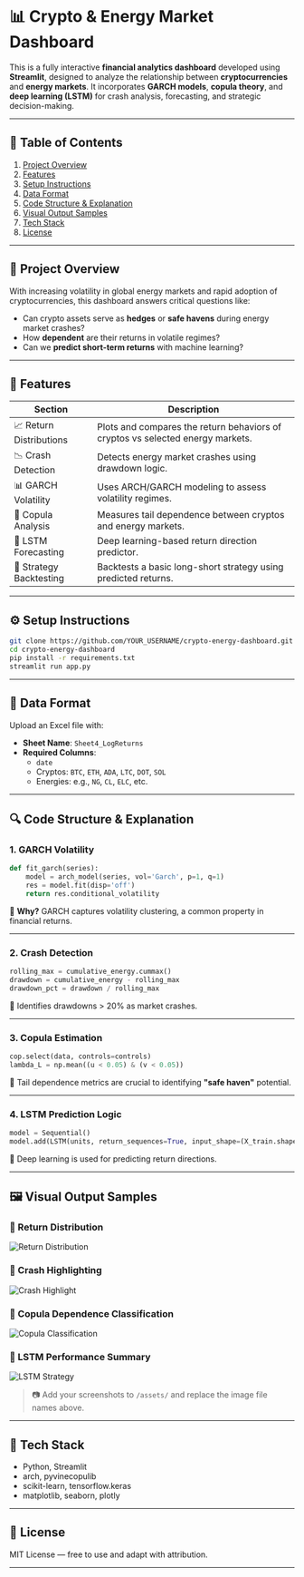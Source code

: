 # 📊 Crypto & Energy Market Dashboard

This is a fully interactive **financial analytics dashboard** developed using **Streamlit**, designed to analyze the relationship between **cryptocurrencies** and **energy markets**. It incorporates **GARCH models**, **copula theory**, and **deep learning (LSTM)** for crash analysis, forecasting, and strategic decision-making.

---

## 📘 Table of Contents
1. [Project Overview](#project-overview)
2. [Features](#features)
3. [Setup Instructions](#setup-instructions)
4. [Data Format](#data-format)
5. [Code Structure & Explanation](#code-structure--explanation)
6. [Visual Output Samples](#visual-output-samples)
7. [Tech Stack](#tech-stack)
8. [License](#license)

---

## 📌 Project Overview

With increasing volatility in global energy markets and rapid adoption of cryptocurrencies, this dashboard answers critical questions like:

- Can crypto assets serve as **hedges** or **safe havens** during energy market crashes?
- How **dependent** are their returns in volatile regimes?
- Can we **predict short-term returns** with machine learning?

---

## 🚀 Features

| Section | Description |
|--------|-------------|
| 📈 Return Distributions | Plots and compares the return behaviors of cryptos vs selected energy markets. |
| 📉 Crash Detection | Detects energy market crashes using drawdown logic. |
| 📊 GARCH Volatility | Uses ARCH/GARCH modeling to assess volatility regimes. |
| 🔗 Copula Analysis | Measures tail dependence between cryptos and energy markets. |
| 🧠 LSTM Forecasting | Deep learning-based return direction predictor. |
| 🧪 Strategy Backtesting | Backtests a basic long-short strategy using predicted returns. |

---

## ⚙️ Setup Instructions

```bash
git clone https://github.com/YOUR_USERNAME/crypto-energy-dashboard.git
cd crypto-energy-dashboard
pip install -r requirements.txt
streamlit run app.py
```

---

## 📁 Data Format

Upload an Excel file with:
- **Sheet Name**: `Sheet4_LogReturns`
- **Required Columns**:
    - `date`
    - Cryptos: `BTC`, `ETH`, `ADA`, `LTC`, `DOT`, `SOL`
    - Energies: e.g., `NG`, `CL`, `ELC`, etc.

---

## 🔍 Code Structure & Explanation

### 1. GARCH Volatility

```python
def fit_garch(series):
    model = arch_model(series, vol='Garch', p=1, q=1)
    res = model.fit(disp='off')
    return res.conditional_volatility
```
📌 **Why?** GARCH captures volatility clustering, a common property in financial returns.

---

### 2. Crash Detection

```python
rolling_max = cumulative_energy.cummax()
drawdown = cumulative_energy - rolling_max
drawdown_pct = drawdown / rolling_max
```
📌 Identifies drawdowns > 20% as market crashes.

---

### 3. Copula Estimation

```python
cop.select(data, controls=controls)
lambda_L = np.mean((u < 0.05) & (v < 0.05))
```
📌 Tail dependence metrics are crucial to identifying **"safe haven"** potential.

---

### 4. LSTM Prediction Logic

```python
model = Sequential()
model.add(LSTM(units, return_sequences=True, input_shape=(X_train.shape[1], 1)))
```
📌 Deep learning is used for predicting return directions.

---

## 🖼️ Visual Output Samples

### 🔸 Return Distribution
![Return Distribution](assets/sample_return_distribution.png)

### 🔸 Crash Highlighting
![Crash Highlight](assets/sample_crash_highlight.png)

### 🔸 Copula Dependence Classification
![Copula Classification](assets/sample_copula_result.png)

### 🔸 LSTM Performance Summary
![LSTM Strategy](assets/sample_lstm_summary.png)

> 📷 Add your screenshots to `/assets/` and replace the image file names above.

---

## 🧰 Tech Stack

- Python, Streamlit
- arch, pyvinecopulib
- scikit-learn, tensorflow.keras
- matplotlib, seaborn, plotly

---

## 📄 License

MIT License — free to use and adapt with attribution.

---
